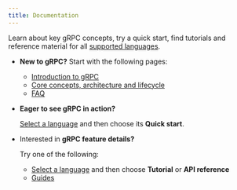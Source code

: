 ```yaml
---
title: Documentation
---
```


Learn about key gRPC concepts, try a quick start, find tutorials and reference
material for all [supported languages](languages/).

- **New to gRPC?** Start with the following pages:

  - [Introduction to gRPC](what-is-grpc/introduction/)
  - [Core concepts, architecture and lifecycle](what-is-grpc/core-concepts/)
  - [FAQ](/faq/)

- **Eager to see gRPC in action?**

  [Select a language](languages/) and then choose its **Quick start**.

- Interested in **gRPC feature details?**

  Try one of the following:

  - [Select a language](languages/) and then choose **Tutorial** or **API reference**
  - [Guides](guides/)
